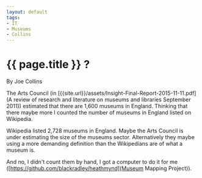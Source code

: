 ```yaml
---
layout: default
tags:
- IT
- Museums
- Collins
---
```

# {{ page.title }} ?

By Joe Collins

The Arts Council (in [{{site.url}}/assets/Insight-Final-Report-2015-11-11.pdf](A review of research and literature on museums and libraries September 2011)) estimated that there are 1,600 museums in England.  Thinking that there maybe more I counted the number of museums in England listed on Wikipedia. 

Wikipedia listed 2,728 museums in England. Maybe the Arts Council is under estimating the size of the museums sector.  Alternatively they maybe using a more demanding definition than the Wikipedians are of what a museum is.

And no, I didn't count them by hand, I got a computer to do it for me ([https://github.com/blackradley/heathmynd](Museum Mapping Project)).
